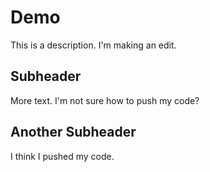 # Demo

This is a description.
I'm making an edit.

## Subheader

More text.
I'm not sure how to push my code?

## Another Subheader
I think I pushed my code.
